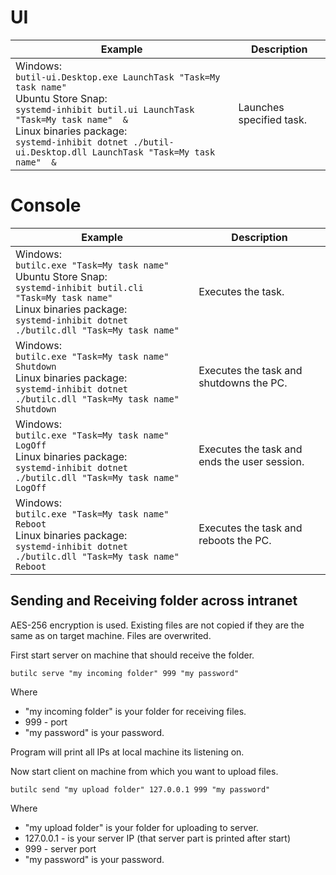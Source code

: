# UI

| Example                                                                                                                                                                | Description                                                              |
| ---------------------------------------------------------------------------------------------------------------------------------------------------------------------- | ------------------------------------------------------------------------ |
| Windows:<br />`butil-ui.Desktop.exe LaunchTask "Task=My task name"`<br />Ubuntu Store Snap:<br />`systemd-inhibit butil.ui LaunchTask "Task=My task name"  &`<br />Linux binaries package:<br />`systemd-inhibit dotnet ./butil-ui.Desktop.dll LaunchTask "Task=My task name"  &` | Launches specified task.                                                 |

# Console

| Example                                                                                                                                     | Description                                           |
| ------------------------------------------------------------------------------------------------------------------------------------------- | ----------------------------------------------------- |
| Windows:<br />`butilc.exe "Task=My task name"`<br />Ubuntu Store Snap:<br />`systemd-inhibit butil.cli "Task=My task name"`<br />Linux binaries package:<br />`systemd-inhibit dotnet ./butilc.dll "Task=My task name"`                   | Executes the task.                                    |
| Windows:<br />`butilc.exe "Task=My task name" Shutdown`<br />Linux binaries package:<br />`systemd-inhibit dotnet ./butilc.dll "Task=My task name" Shutdown` | Executes the task and shutdowns the PC.               |
| Windows:<br />`butilc.exe "Task=My task name" LogOff`<br />Linux binaries package:<br />`systemd-inhibit dotnet ./butilc.dll "Task=My task name" LogOff`     | Executes the task and ends the user session.          |
| Windows:<br />`butilc.exe "Task=My task name" Reboot`<br />Linux binaries package:<br />`systemd-inhibit dotnet ./butilc.dll "Task=My task name" Reboot`     | Executes the task and reboots the PC.                 |

## Sending and Receiving folder across intranet

AES-256 encryption is used.
Existing files are not copied if they are the same as on target machine.
Files are overwrited.

First start server on machine that should receive the folder.
```
butilc serve "my incoming folder" 999 "my password"
```
Where 
- "my incoming folder" is your folder for receiving files.
- 999 - port
- "my password" is your password.

Program will print all IPs at local machine its listening on.


Now start client on machine from which you want to upload files.
```
butilc send "my upload folder" 127.0.0.1 999 "my password"
```
Where 
- "my upload folder" is your folder for uploading to server.
- 127.0.0.1 - is your server IP (that server part is printed after start)
- 999 - server port
- "my password" is your password.
